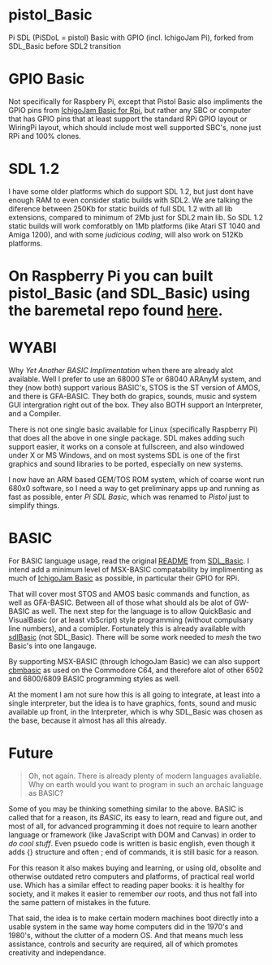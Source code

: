 # pistol_Basic
Pi SDL (PiSDoL = pistol) Basic with GPIO (incl. IchigoJam Pi), forked from SDL_Basic before SDL2 transition

# GPIO Basic
Not specifically for Raspbery Pi, except that Pistol Basic also impliments the GPIO pins from [IchigoJam Basic for Rpi](https://ichigojam.github.io/RPi/), but rather any SBC or computer that has GPIO pins that at least support the standard RPi GPIO layout or WiringPi layout, which should include most well supported SBC's, none just RPi and 100% clones.

# SDL 1.2
I have some older platforms which do support SDL 1.2, but just dont have enough RAM to even consider static builds with SDL2. We are talking the diference between 250Kb for static builds of full SDL 1.2 with all lib extensions, compared to minimum of 2Mb just for SDL2 main lib. So SDL 1.2 static builds will work comforatbly on 1Mb platforms (like Atari ST 1040 and Amiga 1200), and with some _judicious coding_, will also work on 512Kb platforms. 

# On Raspberry Pi you can built pistol_Basic (and SDL_Basic) using the baremetal repo found [here](https://github.com/maccasoft/raspberry-pi).

# WYABI
Why _Yet Another BASIC Implimentation_ when there are already alot available. Well I prefer to use an 68000 STe or 68040 ARAnyM system, and they (now both) support various BASIC's, STOS is the ST version of AMOS, and there is GFA-BASIC. They both do grapics, sounds, music and system GUI intergration right out of the box. They also BOTH support an Interpreter, and a Compiler.

There is not one single basic available for Linux (specifically Raspberry Pi) that does all the above in one single package. SDL makes adding such support easier, it works on a console at fullscreen, and also windowed under X or MS Windows, and on most systems SDL is one of the first graphics and sound libraries to be ported, especially on new systems.

I now have an ARM based GEM/TOS ROM system, which of coarse wont run 680x0 software, so I need a way to get preliminary apps up and running as fast as possible, enter _Pi SDL Basic_, which was renamed to _Pistol_ just to simplify things.

# BASIC
For BASIC language usage, read the original [README](README.SDL_Basic) from [SDL_Basic](https://github.com/dashxdr/SDL_basic). I intend add a minimum level of MSX-BASIC compatability by implimenting as much of [IchigoJam Basic](https://github.com/paulwratt/IchigoJam-BASIC) as possible, in particular their GPIO for RPi.

That will cover most STOS and AMOS basic commands and function, as well as GFA-BASIC. Between all of those what should als be alot of GW-BASIC as well. The next step for the language is to allow QuickBasic and VisualBasic (or at least vbScript) style programming (without compulsary line numbers), and a comipler. Fortunately this is already available with [sdlBasic](http://sdlbasic.sourceforge.net) (not SDL_Basic). There will be some work needed to _mesh_ the two Basic's into one langauge.

By supporting MSX-BASIC (through IchogoJam Basic) we can also support [cbmbasic](https://github.com/mist64/cbmbasic) as used on the Commodore C64, and therefore alot of other 6502 and 6800/6809 BASIC programming styles as well.

At the moment I am not sure how this is all going to integrate, at least into a single interpreter, but the idea is to have graphics, fonts, sound and music available up front, in the Interpreter, which is why SDL_Basic was chosen as the base, because it almost has all this already.

# Future

> Oh, not again. There is already plenty of modern languages avaliable. Why on earth would you want to program in such an archaic language as BASIC?

Some of you may be thinking something similar to the above. BASIC is called that for a reason, its _BASIC_, its easy to learn, read and figure out, and most of all, for advanced programming it does not require to learn another language or framework (like JavaScript with DOM and Canvas) in order to _do cool stuff_. Even psuedo code is written is basic english, even though it adds {} structure and often ; end of commands, it is still basic for a reason.

For this reason it also makes buying and learning, or using old, obsolite and otherwise outdated retro computers and platforms, of practical real world use. Which has a similar effect to reading paper books: it is healthy for society, and it makes it easier to remember _our_ roots, and thus not fall into the same pattern of mistakes in the future.

That said, the idea is to make certain modern machines boot directly into a usable system in the same way home computers did in the 1970's and 1980's, without the clutter of a modern OS. And that means much less assistance, controls and security are required, all of which promotes creativity and independance.

